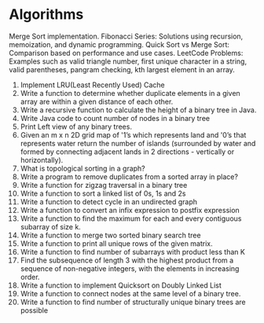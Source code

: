 # Algorithms

Merge Sort implementation.
Fibonacci Series: Solutions using recursion, memoization, and dynamic programming.
Quick Sort vs Merge Sort: Comparison based on performance and use cases.
LeetCode Problems: Examples such as valid triangle number, first unique character in a string, valid parentheses, pangram checking, kth largest element in an array.
1.	Implement LRU(Least Recently Used) Cache
2.	Write a function to determine whether duplicate elements in a given array are within a given distance of each other.
3.	Write a recursive function to calculate the height of a binary tree in Java.
4.	Write Java code to count number of nodes in a binary tree
5.	Print Left view of any binary trees.
6.	Given an m x n 2D grid map of '1’s which represents land and '0’s that represents water return the number of islands (surrounded by water and formed by connecting adjacent lands in 2 directions - vertically or horizontally).
7.	What is topological sorting in a graph?
8.	Write a program to remove duplicates from a sorted array in place?
9.	Write a function for zigzag traversal in a binary tree
10.	Write a function to sort a linked list of 0s, 1s and 2s
11.	Write a function to detect cycle in an undirected graph
12.	Write a function to convert an infix expression to postfix expression
13.	Write a function to find the maximum for each and every contiguous subarray of size k.
14.	Write a function to merge two sorted binary search tree
15.	Write a function to print all unique rows of the given matrix.
16.	Write a function to find number of subarrays with product less than K
17.	Find the subsequence of length 3 with the highest product from a sequence of non-negative integers, with the elements in increasing order.
18.	Write a function to implement Quicksort on Doubly Linked List
19.	Write a function to connect nodes at the same level of a binary tree.
20.	Write a function to find number of structurally unique binary trees are possible
